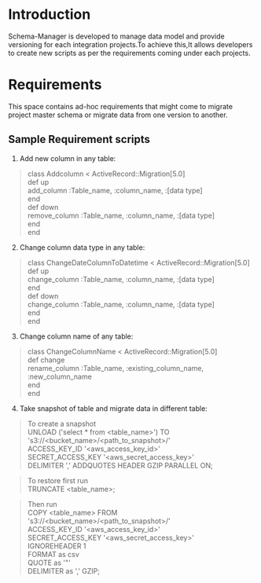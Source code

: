 # Introduction

Schema-Manager is developed to manage data model and provide versioning for each integration projects.To achieve this,It allows developers to 
create new scripts as per the requirements coming under each projects.

# Requirements
This space contains ad-hoc requirements that might come to migrate project master schema or migrate data from one version to another.

## Sample Requirement scripts </br>

1. Add new column in any table: </br>

> class Addcolumn < ActiveRecord::Migration[5.0] </br>
  def up </br>
    add_column :Table_name, :column_name, :[data type]</br>
  end</br>
  def down</br>
    remove_column :Table_name, :column_name, :[data type]</br>
  end</br>
end</br>

2. Change column data type in any table:</br>

> class ChangeDateColumnToDatetime < ActiveRecord::Migration[5.0]</br>
  def up</br>
    change_column :Table_name, :column_name, :[data type]</br>
  end</br>
  def down</br>
    change_column :Table_name, :column_name, :[data type]</br>
  end</br>
end</br>

3. Change column name of any table:</br>

> class ChangeColumnName < ActiveRecord::Migration[5.0]</br>
  def change</br>
    rename_column :Table_name, :existing_column_name, :new_column_name</br>
  end</br>
end</br>

4. Take snapshot of table and migrate data in different table:</br>

> To create a snapshot</br>
UNLOAD ('select * from <table_name>') TO 's3://<bucket_name>/<path_to_snapshot>/' </br>
ACCESS_KEY_ID '<aws_access_key_id>' </br>
SECRET_ACCESS_KEY '<aws_secret_access_key>' </br>
DELIMITER ',' ADDQUOTES HEADER GZIP PARALLEL ON;</br>

> To restore first run</br>
TRUNCATE <table_name>;</br>

> Then run</br>
COPY <table_name> FROM 's3://<bucket_name>/<path_to_snapshot>/' </br>
ACCESS_KEY_ID '<aws_access_key_id>' </br>
SECRET_ACCESS_KEY '<aws_secret_access_key>' </br>
IGNOREHEADER 1 </br>
FORMAT as csv </br>
QUOTE as '"' </br>
DELIMITER as ',' GZIP;</br>


